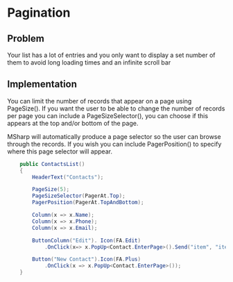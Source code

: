 # Pagination

## Problem

Your list has a lot of entries and you only want to display a set number of them to avoid long loading times and an infinite scroll bar

## Implementation

You can limit the number of records that appear on a page using PageSize(). If you want the user to be able to change the number of records per page you can include a PageSizeSelector(), you can choose if this appears at the top and/or bottom of the page.

MSharp will automatically produce a page selector so the user can browse through the records. If you wish you can include PagerPosition() to specify where this page selector will appear.

```csharp
    public ContactsList()
    {
        HeaderText("Contacts");

        PageSize(5);
        PageSizeSelector(PagerAt.Top);
        PagerPosition(PagerAt.TopAndBottom);

        Column(x => x.Name);
        Column(x => x.Phone);
        Column(x => x.Email);

        ButtonColumn("Edit"). Icon(FA.Edit)
            .OnClick(x=> x.PopUp<Contact.EnterPage>().Send("item", "item.ID"));

        Button("New Contact").Icon(FA.Plus)
            .OnClick(x => x.PopUp<Contact.EnterPage>());
    }
```
